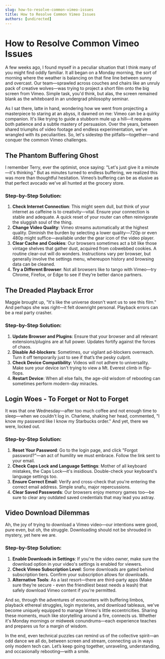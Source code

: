 ```yaml
---
slug: how-to-resolve-common-vimeo-issues
title: How to Resolve Common Vimeo Issues
authors: [undirected]
---
```



# How to Resolve Common Vimeo Issues

A few weeks ago, I found myself in a peculiar situation that I think many of you might find oddly familiar. It all began on a Monday morning, the sort of morning where the weather is balancing on that fine line between sunny and overcast. Our team—sprawled across couches and chairs like an unruly pack of creative wolves—was trying to project a short film onto the big screen from Vimeo. Simple task, you'd think, but alas, the screen remained blank as the whiteboard in an undergrad philosophy seminar.

As I sat there, latte in hand, wondering how we went from projecting a masterpiece to staring at an abyss, it dawned on me: Vimeo can be a quirky companion. It's like trying to guide a stubborn mule up a hill—it requires both patience and a subtle mastery of persuasion. Over the years, between shared triumphs of video footage and endless experimentation, we've wrangled with its peculiarities. So, let's sidestep the pitfalls—together—and conquer the common Vimeo challenges.

## The Phantom Buffering Ghost

I remember Terry, ever the optimist, once saying: "Let's just give it a minute—it's thinking." But as minutes turned to endless buffering, we realized this was more than thoughtful hesitation. Vimeo’s buffering can be as elusive as that perfect avocado we've all hunted at the grocery store.

### Step-by-Step Solution:
1. **Check Internet Connection**: This might seem dull, but think of your internet as caffeine is to creativity—vital. Ensure your connection is stable and adequate. A quick reset of your router can often reinvigorate the sluggish soul of the thing.
2. **Change Video Quality**: Vimeo streams automatically at the highest quality. Diminish the burden by selecting a lower quality—720p or even 480p might suffice—available under the gear icon of the video player.
3. **Clear Cache and Cookies**: Our browsers sometimes act a bit like those vintage shelves that gather dust, acquired from cobwebbed cookies. A routine clear-out will do wonders. Instructions vary per browser, but generally involve the settings menu, whereupon history and browsing data can be cleaned.
4. **Try a Different Browser**: Not all browsers like to tango with Vimeo—try Chrome, Firefox, or Edge to see if they’re better dance partners.

## The Dreaded Playback Error

Maggie brought up, "It's like the universe doesn't want us to see this film." And perhaps she was right—it felt downright personal. Playback errors can be a real party crasher.

### Step-by-Step Solution:
1. **Update Browser and Plugins**: Ensure that your browser and all relevant extensions/plugins are at full power. Updates fortify against the forces of chaos.
2. **Disable Ad-blockers**: Sometimes, our vigilant ad-blockers overreach. Turn it off temporarily just to see if that’s the pesky culprit.
3. **Check Device Compatibility**: Videos will not adhere to universality. Make sure your device isn't trying to view a Mt. Everest climb in flip-flops.
4. **Restart Device**: When all else fails, the age-old wisdom of rebooting can sometimes perform modern-day miracles.

## Login Woes - To Forget or Not to Forget

It was that one Wednesday—after too much coffee and not enough time to sleep—when we couldn't log in. Charlene, shaking her head, commented, "I know my password like I know my Starbucks order." And yet, there we were, locked out.

### Step-by-Step Solution:
1. **Reset Your Password**: Go to the login page, and click "Forgot password?"—an act of humility we must embrace. Follow the link sent to your email.
2. **Check Caps Lock and Language Settings**: Mother of all keyboard mistakes, the Caps Lock—it's insidious. Double-check your keyboard's language settings too.
3. **Ensure Correct Email**: Verify and cross-check that you're entering the correct email address. Simple snafu, major repercussions.
4. **Clear Saved Passwords**: Our browsers enjoy memory games too—be sure to clear any outdated saved credentials that may lead you astray.

## Video Download Dilemmas

Ah, the joy of trying to download a Vimeo video—our intentions were good, pure even, but oh, the struggle. Downloading should not be shrouded in mystery, yet here we are.

### Step-by-Step Solution:
1. **Enable Downloads in Settings**: If you're the video owner, make sure the download option in your video's settings is enabled for viewers.
2. **Check Vimeo Subscription Level**: Some downloads are gated behind subscription tiers. Confirm your subscription allows for downloads.
3. **Alternative Tools**: As a last resort—there are third-party apps (Make sure they’re secure - even the friendliest beast needs a leash) that safely download Vimeo content if you're permitted.

And so, through the adventures of encounters with buffering limbos, playback ethereal struggles, login mysteries, and download tableaus, we've become uniquely equipped to manage Vimeo's little eccentricities. Sharing these moments, much like storytelling around a fire, connects us. Whether it's Monday mornings or midweek conundrums—each experience teaches and prepares us for a margin of wisdom.

In the end, even technical puzzles can remind us of the collective spirit—an odd dance we all do, between screen and stream, connecting us in ways only modern tech can. Let’s keep going together, unraveling, understanding, and occasionally rebooting—with a smile.